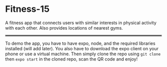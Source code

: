 # Fitness-15

A fitness app that connects users with similar interests in physical activity with each other. Also provides locations of nearest gyms.

<hr style="border:2px solid gray"> </hr>

To demo the app, you have to have expo, node, and the required libraries installed (will add later). You also have to download the expo client on your phone or use a virtual machine. Then simply clone the repo using `git clone` then `expo start` in the cloned repo, scan the QR code and enjoy!
